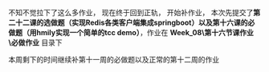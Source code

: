 不知不觉拉下了这么多作业， 现在终于回到正轨， 开始补作业， 本次先提交了**第二十二课的选做题（实现Redis各类客户端集成springboot）**以及**第十六课的必做题（用hmily实现一个简单的tcc demo）**，作业在    **Week_08\第十六节课作业\必做作业**  目录下

本周剩下的时间继续补第十一周的必做题以及正常的第十二周的作业